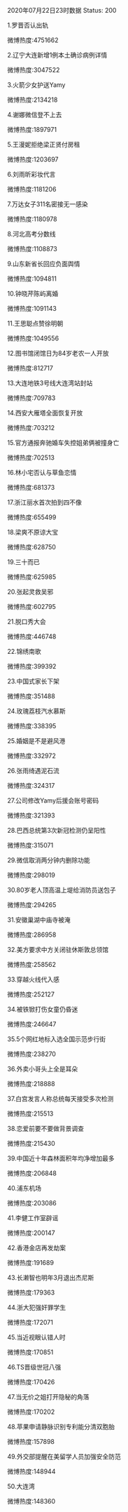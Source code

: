 2020年07月22日23时数据
Status: 200

1.罗晋否认出轨

微博热度:4751662

2.辽宁大连新增1例本土确诊病例详情

微博热度:3047522

3.火箭少女护送Yamy

微博热度:2134218

4.谢娜微信登不上去

微博热度:1897971

5.王漫妮拒绝梁正贤付房租

微博热度:1203697

6.刘雨昕彩妆代言

微博热度:1181206

7.万达女子311名密接无一感染

微博热度:1180978

8.河北高考分数线

微博热度:1108873

9.山东新省长回应负面舆情

微博热度:1094811

10.钟晓芹陈屿离婚

微博热度:1091143

11.王思聪点赞徐明朝

微博热度:1049556

12.图书馆闭馆日为84岁老农一人开放

微博热度:812717

13.大连地铁3号线大连湾站封站

微博热度:709783

14.西安大雁塔全面恢复开放

微博热度:703212

15.官方通报奔驰婚车失控姐弟俩被撞身亡

微博热度:702513

16.林小宅否认与草鱼恋情

微博热度:681373

17.浙江丽水首次拍到四不像

微博热度:655499

18.梁爽不原谅大宝

微博热度:628750

19.三十而已

微博热度:625985

20.张起灵救吴邪

微博热度:602795

21.脱口秀大会

微博热度:446748

22.锦绣南歌

微博热度:399392

23.中国式家长下架

微博热度:351488

24.玫瑰荔枝汽水慕斯

微博热度:338395

25.婚姻是不是避风港

微博热度:332972

26.张雨绮遇泥石流

微博热度:324317

27.公司修改Yamy后援会账号密码

微博热度:321393

28.巴西总统第3次新冠检测仍呈阳性

微博热度:315071

29.微信取消两分钟内删除功能

微博热度:298019

30.80岁老人顶高温上堤给消防员送包子

微博热度:294265

31.安徽巢湖中庙寺被淹

微博热度:286958

32.美方要求中方关闭驻休斯敦总领馆

微博热度:258562

33.穿越火线代入感

微博热度:252127

34.被铁锨打伤女童仍昏迷

微博热度:246647

35.5个网红地标入选全国示范步行街

微博热度:238270

36.外卖小哥头上全是耳朵

微博热度:218888

37.白宫发言人称总统每天接受多次检测

微博热度:215513

38.恋爱前要不要做背景调查

微博热度:215430

39.中国近十年森林面积年均净增加最多

微博热度:206848

40.浦东机场

微博热度:203086

41.李健工作室辟谣

微博热度:200147

42.香港金店再发劫案

微博热度:191689

43.长濑智也明年3月退出杰尼斯

微博热度:179363

44.浙大犯强奸罪学生

微博热度:172071

45.当近视眼认错人时

微博热度:170851

46.TS晋级世冠八强

微博热度:170426

47.当无价之姐打开隐秘的角落

微博热度:170202

48.苹果申请静脉识别专利能分清双胞胎

微博热度:157898

49.外交部提醒在美留学人员加强安全防范

微博热度:148944

50.大连湾

微博热度:148360


